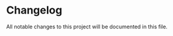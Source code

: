 # Changelog
All notable changes to this project will be documented in this file.

<!-- generated b git-cliff -->
